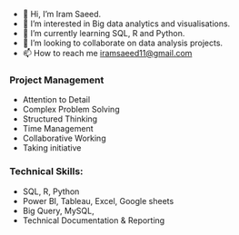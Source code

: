 - 👋 Hi, I’m Iram Saeed.
- 👀 I’m interested in Big data analytics and visualisations. 
- 🌱 I’m currently learning SQL, R and Python.
- 💞️ I’m looking to collaborate on data analysis projects.
- 📫 How to reach me iramsaeed11@gmail.com

### Project Management
- Attention to Detail
- Complex Problem Solving
- Structured Thinking
- Time Management
- Collaborative Working
- Taking initiative
### Technical Skills:
- SQL, R, Python
- Power BI, Tableau, Excel, Google sheets
- Big Query, MySQL,
- Technical Documentation & Reporting

<!---
SaeedIram/SaeedIram is a ✨ special ✨ repository because its `README.md` (this file) appears on your GitHub profile.
You can click the Preview link to take a look at your changes.
--->
